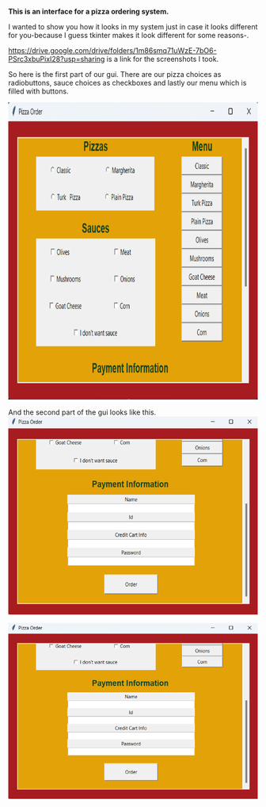 **This is an interface for a pizza ordering system.**

I wanted to show you how it looks in my system just in case it looks different for you-because I guess tkinter makes it look different for some reasons-.

https://drive.google.com/drive/folders/1m86smq71uWzE-7bO6-PSrc3xbuPixI28?usp=sharing is a link for the screenshots I took.

So here is the first part of our gui. There are our pizza choices as radiobuttons, sauce choices as checkboxes and lastly our menu which is filled with buttons.

<img src= "./images/page1.png" width =800 height=600>

And the second part of the gui looks like this.
<img src= "./images/page2.png" width =600 height=400>

![This is an image](./images/page2.png)





